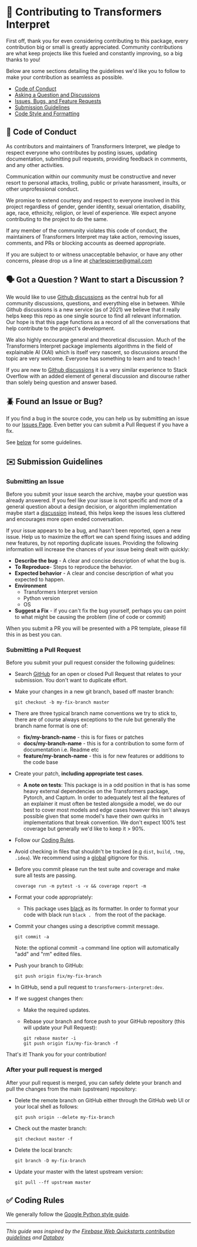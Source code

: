 # 👐 Contributing to Transformers Interpret

First off, thank you for even considering contributing to this package, every contribution big or small is greatly appreciated. Community contributions are what keep projects like this fueled and constantly improving, so a big thanks to you!

Below are some sections detailing the guidelines we'd like you to follow to make your contribution as seamless as possible.

- [Code of Conduct](#coc)
- [Asking a Question and Discussions](#question)
- [Issues, Bugs, and Feature Requests](#issue)
- [Submission Guidelines](#submit)
- [Code Style and Formatting](#code)

## 📜 <a name="coc"></a> Code of Conduct

As contributors and maintainers of Transformers Interpret, we pledge to respect everyone who contributes by posting issues, updating documentation, submitting pull requests, providing feedback in comments, and any other activities.

Communication within our community must be constructive and never resort to personal attacks, trolling, public or private harassment, insults, or other unprofessional conduct.

We promise to extend courtesy and respect to everyone involved in this project regardless of gender, gender identity, sexual orientation, disability, age, race, ethnicity, religion, or level of experience. We expect anyone contributing to the project to do the same.

If any member of the community violates this code of conduct, the maintainers of Transformers Interpret may take action, removing issues, comments, and PRs or blocking accounts as deemed appropriate.

If you are subject to or witness unacceptable behavior, or have any other concerns, please drop us a line at [charlespierse@gmail.com](mailto://charlespierse@gmail.com)

## 🗣️ <a name="question"></a> Got a Question ? Want to start a Discussion ?

We would like to use [Github discussions](https://github.com/cdpierse/transformers-interpret/discussions) as the central hub for all community discussions, questions, and everything else in between. While Github discussions is a new service (as of 2021) we believe that it really helps keep this repo as one single source to find all relevant information. Our hope is that this page functions as a record of all the conversations that help contribute to the project's development.

We also highly encourage general and theoretical discussion. Much of the Transformers Interpret package implements algorithms in the field of explainable AI (XAI) which is itself very nascent, so discussions around the topic are very welcome. Everyone has something to learn and to teach !

If you are new to [Github discussions](https://github.com/cdpierse/transformers-interpret/discussions) it is a very similar experience to Stack Overflow with an added element of general discussion and discourse rather than solely being question and answer based.

## 🪲 <a name="issue"></a> Found an Issue or Bug?

If you find a bug in the source code, you can help us by submitting an issue to our [Issues Page](https://github.com/cdpierse/transformers-interpret/issues). Even better you can submit a Pull Request if you have a fix.

See [below](#submit) for some guidelines.

##  ✉️  <a name="submit"></a> Submission Guidelines

### Submitting an Issue

Before you submit your issue search the archive, maybe your question was already answered. If you feel like your issue is not specific and more of a general question about a design decision, or algorithm implementation maybe start a [discussion](https://github.com/cdpierse/transformers-interpret/discussions) instead, this helps keep the issues less cluttered and encourages more open ended conversation.

If your issue appears to be a bug, and hasn't been reported, open a new issue.
Help us to maximize the effort we can spend fixing issues and adding new
features, by not reporting duplicate issues. Providing the following information will increase the
chances of your issue being dealt with quickly:

- **Describe the bug** - A clear and concise description of what the bug is.
- **To Reproduce**- Steps to reproduce the behavior.
- **Expected behavior** - A clear and concise description of what you expected to happen.
- **Environment**
  - Transformers Interpret version
  - Python version
  - OS
- **Suggest a Fix** - if you can't fix the bug yourself, perhaps you can point to what might be
  causing the problem (line of code or commit)

When you submit a PR you will be presented with a PR template, please fill this in as best you can.

### Submitting a Pull Request

Before you submit your pull request consider the following guidelines:

- Search [GitHub](https://github.com/cdpierse/transformers-interpret/pulls) for an open or closed Pull Request
  that relates to your submission. You don't want to duplicate effort.
- Make your changes in a new git branch, based off master branch:

  ```shell
  git checkout -b my-fix-branch master
  ```

- There are three typical branch name conventions we try to stick to, there are of course always exceptions to the rule but generally the branch name format is one of:

  - **fix/my-branch-name** - this is for fixes or patches
  - **docs/my-branch-name** - this is for a contribution to some form of documentation i.e. Readme etc
  - **feature/my-branch-name** - this is for new features or additions to the code base

- Create your patch, **including appropriate test cases**.
  - **A note on tests**: This package is in a odd position in that is has some heavy external dependencies on the Transformers package, Pytorch, and Captum. In order to adequately test all the features of an explainer it must often be tested alongside a model, we do our best to cover most models and edge cases however this isn't always possible given that some model's have their own quirks in implementations that break convention. We don't expect 100% test coverage but generally we'd like to keep it > 90%.
- Follow our [Coding Rules](#rules).
- Avoid checking in files that shouldn't be tracked (e.g `dist`, `build`, `.tmp`, `.idea`). We recommend using a [global](#global-gitignore) gitignore for this.
- Before you commit please run the test suite and coverage and make sure all tests are passing.

  ```shell
  coverage run -m pytest -s -v && coverage report -m
  ```
- Format your code appropriately:
  * This package uses [black](https://black.readthedocs.io/en/stable/) as its formatter. In order to format your code with black run ```black . ``` from the root of the package.

- Commit your changes using a descriptive commit message.

  ```shell
  git commit -a
  ```

  Note: the optional commit `-a` command line option will automatically "add" and "rm" edited files.

* Push your branch to GitHub:

  ```shell
  git push origin fix/my-fix-branch
  ```

* In GitHub, send a pull request to `transformers-interpret:dev`.
* If we suggest changes then:

  - Make the required updates.
  - Rebase your branch and force push to your GitHub repository (this will update your Pull Request):

    ```shell
    git rebase master -i
    git push origin fix/my-fix-branch -f
    ```

That's it! Thank you for your contribution!


### After your pull request is merged

After your pull request is merged, you can safely delete your branch and pull the changes
from the main (upstream) repository:

- Delete the remote branch on GitHub either through the GitHub web UI or your local shell as follows:

  ```shell
  git push origin --delete my-fix-branch
  ```

- Check out the master branch:

  ```shell
  git checkout master -f
  ```

- Delete the local branch:

  ```shell
  git branch -D my-fix-branch
  ```

- Update your master with the latest upstream version:

  ```shell
  git pull --ff upstream master
  ```

## ✅ <a name="rules"></a> Coding Rules

We generally follow the [Google Python style guide](http://google.github.io/styleguide/pyguide.html).

----

*This guide was inspired by the [Firebase Web Quickstarts contribution guidelines](https://github.com/firebase/quickstart-js/blob/master/CONTRIBUTING.md) and [Databay](https://github.com/Voyz/databay/edit/master/CONTRIBUTING.md)*
